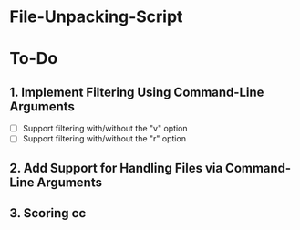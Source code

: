 # File-Unpacking-Script


# To-Do

## 1. Implement Filtering Using Command-Line Arguments
- [ ] Support filtering with/without the "v" option
- [ ] Support filtering with/without the "r" option

## 2. Add Support for Handling Files via Command-Line Arguments

## 3. Scoring cc 